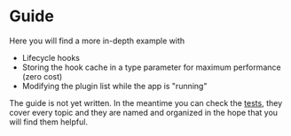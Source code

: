 # Guide

Here you will find a more in-depth example with

- Lifecycle hooks
- Storing the hook cache in a type parameter for maximum performance (zero cost)
- Modifying the plugin list while the app is "running"

The guide is not yet written. In the meantime you can check the [tests](https://github.com/tisztamo/Plugins.jl/blob/master/test/runtests.jl), they cover every topic and they are named and organized in the hope that you will find them helpful.